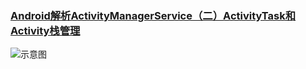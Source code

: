 



### [Android解析ActivityManagerService（二）ActivityTask和Activity栈管理](https://liuwangshu.cn/framework/ams/2-activitytask.html)

![示意图](https://s2.ax1x.com/2019/05/27/VeivrR.png)